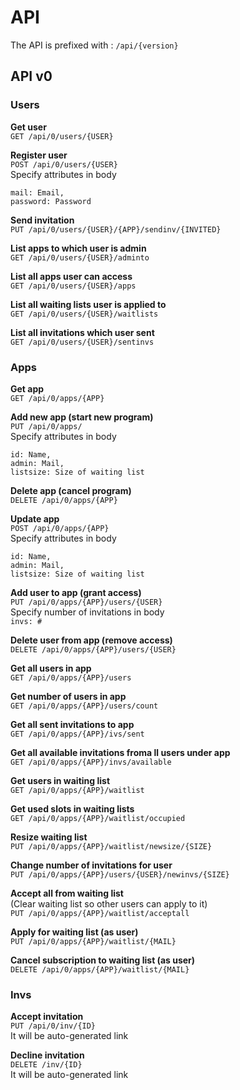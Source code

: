 # API

The API is prefixed with : `/api/{version}`

## API v0

### Users

**Get user**  
`GET /api/0/users/{USER}`

**Register user**  
`POST /api/0/users/{USER}`  
Specify attributes in body  
```
mail: Email,
password: Password
```

**Send invitation**  
`PUT /api/0/users/{USER}/{APP}/sendinv/{INVITED}`

**List apps to which user is admin**  
`GET /api/0/users/{USER}/adminto`

**List all apps user can access**  
`GET /api/0/users/{USER}/apps`

**List all waiting lists user is applied to**  
`GET /api/0/users/{USER}/waitlists`

**List all invitations which user sent**  
`GET /api/0/users/{USER}/sentinvs`


### Apps

**Get app**  
`GET /api/0/apps/{APP}`

**Add new app (start new program)**  
`PUT /api/0/apps/`  
Specify attributes in body  
```
id: Name,
admin: Mail,
listsize: Size of waiting list
```

**Delete app (cancel program)**  
`DELETE /api/0/apps/{APP}`

**Update app**  
`POST /api/0/apps/{APP}`  
Specify attributes in body  
```
id: Name,
admin: Mail,
listsize: Size of waiting list
```

**Add user to app (grant access)**  
`PUT /api/0/apps/{APP}/users/{USER}`  
Specify number of invitations in body  
`invs: #`

**Delete user from app (remove access)**  
`DELETE /api/0/apps/{APP}/users/{USER}`

**Get all users in app**  
`GET /api/0/apps/{APP}/users`

**Get number of users in app**  
`GET /api/0/apps/{APP}/users/count`

**Get all sent invitations to app**  
`GET /api/0/apps/{APP}/ivs/sent`

**Get all available invitations froma ll users under app**  
`GET /api/0/apps/{APP}/invs/available`

**Get users in waiting list**  
`GET /api/0/apps/{APP}/waitlist`

**Get used slots in waiting lists**  
`GET /api/0/apps/{APP}/waitlist/occupied`

**Resize waiting list**  
`PUT /api/0/apps/{APP}/waitlist/newsize/{SIZE}`

**Change number of invitations for user**  
`PUT /api/0/apps/{APP}/users/{USER}/newinvs/{SIZE}`

**Accept all from waiting list**  
(Clear waiting list so other users can apply to it)  
`PUT /api/0/apps/{APP}/waitlist/acceptall`

**Apply for waiting list (as user)**  
`PUT /api/0/apps/{APP}/waitlist/{MAIL}`

**Cancel subscription to waiting list (as user)**  
`DELETE /api/0/apps/{APP}/waitlist/{MAIL}`



### Invs

**Accept invitation**  
`PUT /api/0/inv/{ID}`  
It will be auto-generated link

**Decline invitation**  
`DELETE /inv/{ID}`  
It will be auto-generated link
